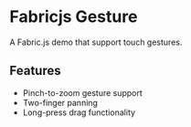 # Fabricjs Gesture

A Fabric.js demo that support touch gestures.

## Features

- Pinch-to-zoom gesture support
- Two-finger panning
- Long-press drag functionality
